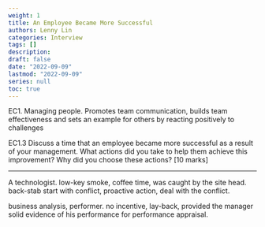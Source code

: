 ```yaml
---
weight: 1
title: An Employee Became More Successful
authors: Lenny Lin
categories: Interview 
tags: []
description: 
draft: false
date: "2022-09-09"
lastmod: "2022-09-09"
series: null
toc: true
---
```


EC1. Managing people. Promotes team communication, builds team effectiveness and sets an example for others by reacting positively to challenges


EC1.3 Discuss a time that an employee became more successful as a result of your management. What actions did you take to help them achieve this improvement? Why did you choose these actions? [10 marks]

<!--more-->

---

A technologist.
low-key
smoke, coffee time, 
was caught by the site head.
back-stab
start with conflict, proactive action, deal with the conflict.

business analysis, performer.
no incentive, lay-back, provided the manager solid evidence of his performance for performance appraisal.